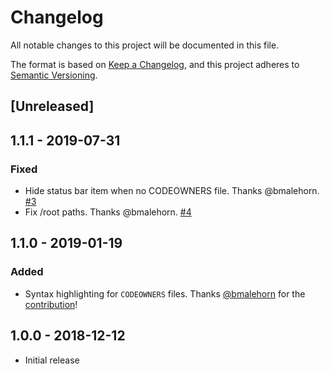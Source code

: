 # Changelog

All notable changes to this project will be documented in this file.

The format is based on [Keep a Changelog](https://keepachangelog.com/en/1.0.0/),
and this project adheres to [Semantic Versioning](https://semver.org/spec/v2.0.0.html).

## [Unreleased]

## 1.1.1 - 2019-07-31

### Fixed

- Hide status bar item when no CODEOWNERS file. Thanks @bmalehorn. [#3](https://github.com/jasonnutter/vscode-codeowners/pull/3)
- Fix /root paths. Thanks @bmalehorn. [#4](https://github.com/jasonnutter/vscode-codeowners/pull/4)

## 1.1.0 - 2019-01-19

### Added

- Syntax highlighting for `CODEOWNERS` files. Thanks [@bmalehorn](https://github.com/bmalehorn) for the [contribution](https://github.com/jasonnutter/vscode-codeowners/pull/1)!

## 1.0.0 - 2018-12-12

- Initial release
